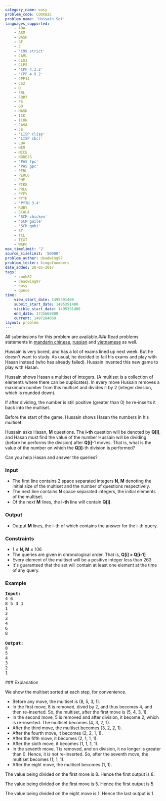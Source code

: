 ```yaml
---
category_name: easy
problem_code: COOK82C
problem_name: 'Hussain Set'
languages_supported:
    - ADA
    - ASM
    - BASH
    - BF
    - C
    - 'C99 strict'
    - CAML
    - CLOJ
    - CLPS
    - 'CPP 4.3.2'
    - 'CPP 4.9.2'
    - CPP14
    - CS2
    - D
    - ERL
    - FORT
    - FS
    - GO
    - HASK
    - ICK
    - ICON
    - JAVA
    - JS
    - 'LISP clisp'
    - 'LISP sbcl'
    - LUA
    - NEM
    - NICE
    - NODEJS
    - 'PAS fpc'
    - 'PAS gpc'
    - PERL
    - PERL6
    - PHP
    - PIKE
    - PRLG
    - PYPY
    - PYTH
    - 'PYTH 3.4'
    - RUBY
    - SCALA
    - 'SCM chicken'
    - 'SCM guile'
    - 'SCM qobi'
    - ST
    - TCL
    - TEXT
    - WSPC
max_timelimit: '2'
source_sizelimit: '50000'
problem_author: deadwing97
problem_tester: kingofnumbers
date_added: 20-05-2017
tags:
    - cook82
    - deadwing97
    - easy
    - queue
time:
    view_start_date: 1495391400
    submit_start_date: 1495391400
    visible_start_date: 1495391400
    end_date: 1735669800
    current: 1497284060
layout: problem
---
```

All submissions for this problem are available.### Read problems statements in [mandarin chinese](http://www.codechef.com/download/translated/COOK82/mandarin/COOK82C.pdf), [russian](http://www.codechef.com/download/translated/COOK82/russian/COOK82C.pdf) and [vietnamese](http://www.codechef.com/download/translated/COOK82/vietnamese/COOK82C.pdf) as well.

Hussain is very bored, and has a lot of exams lined up next week. But he doesn't want to study. As usual, he decided to fail his exams and play with Hasan instead (who has already failed). Hussain invented this new game to play with Hasan.

Hussain shows Hasan a multiset of integers. (A multiset is a collection of elements where there can be duplicates). In every move Hussain removes a maximum number from this multiset and divides it by 2 (integer division, which is rounded down).

If after dividing, the number is still positive (greater than 0) he re-inserts it back into the multiset.

Before the start of the game, Hussain shows Hasan the numbers in his multiset.

Hussain asks Hasan, **M** questions. The **i-th** question will be denoted by **Q\[i\]**, and Hasan must find the value of the number Hussain will be dividing (before he performs the division) after **Q\[i\]**-1 moves. That is, what is the value of the number on which the **Q\[i\]**-th division is performed?

Can you help Hasan and answer the queries?

### Input

- The first line contains 2 space separated integers **N, M** denoting the initial size of the multiset and the number of questions respectively.
- The next line contains **N** space separated integers, the initial elements of the multiset.
- Of the next **M** lines, the **i-th** line will contain **Q\[i\]**.

### Output

- Output **M** lines, the i-th of which contains the answer for the i-th query.

### Constraints

- 1 ≤ **N, M** ≤ 106
- The queries are given in chronological order. That is,  **Q\[i\] > Q\[i-1\]**
- Every element of the multiset will be a positive integer less than 263
- It's guaranteed that the set will contain at least one element at the time of any query.

### Example

<pre><b>Input:</b>
4 6
8 5 3 1
1
2
3
4
6
8

<b>Output:</b>
8
5
4
3
2
1
</pre>### Explanation

We show the multiset sorted at each step, for convenience.

- Before any move, the multiset is (8, 5, 3, 1).
- In the first move, 8 is removed, dived by 2, and thus becomes 4, and then re-inserted. So, the multiset, after the first move is (5, 4, 3, 1).
- In the second move, 5 is removed and after division, it become 2, which is re-inserted. The multiset becomes (4, 3, 2, 1).
- After the third move, the multiset becomes (3, 2, 2, 1).
- After the fourth move, it becomes (2, 2, 1, 1).
- After the fifth move, it becomes (2, 1, 1, 1).
- After the sixth move, it becomes (1, 1, 1, 1).
- In the seventh move, 1 is removed, and on division, it no longer is greater than 0. Hence, it is not re-inserted. So, after the seventh move, the multiset becomes (1, 1, 1).
- After the eight move, the multiset becomes (1, 1).

The value being divided on the first move is 8. Hence the first output is 8.

The value being divided on the first move is 5. Hence the first output is 5.

The value being divided on the eight move is 1. Hence the last output is 1.
